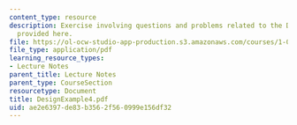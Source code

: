 ```yaml
---
content_type: resource
description: Exercise involving questions and problems related to the Design Example
  provided here.
file: https://ol-ocw-studio-app-production.s3.amazonaws.com/courses/1-054-mechanics-and-design-of-concrete-structures-spring-2004/ae2e6397de83b3562f560999e156df32_DesignExample4.pdf
file_type: application/pdf
learning_resource_types:
- Lecture Notes
parent_title: Lecture Notes
parent_type: CourseSection
resourcetype: Document
title: DesignExample4.pdf
uid: ae2e6397-de83-b356-2f56-0999e156df32
---
```

